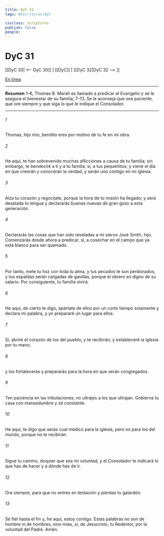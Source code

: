 ```yaml
---
title: DyC 31
tags: #Escrituras\DyC

cssclass: scriptures
publish: false
people:
---
```


# DyC 31
[[DyC 30| <-- DyC 30]] | [[DyC]] | [[DyC 32|DyC 32 --> ]]

[En línea](https://churchofjesuschrist.org/study/scriptures/dc-testament/dc/31?lang=spa)

---
__Resumen__
1–6, Thomas B. Marsh es llamado a predicar el Evangelio y se le asegura el bienestar de su familia; 7–13, Se le aconseja que sea paciente, que ore siempre y que siga lo que le indique el Consolador.

---
###### 1 
Thomas, hijo mío, bendito eres por motivo de tu fe en mi obra.

###### 2 
He aquí, te han sobrevenido muchas aflicciones a causa de tu familia; sin embargo, te bendeciré a ti y a tu familia, sí, a tus pequeñitos; y viene el día en que creerán y conocerán la verdad, y serán uno contigo en mi iglesia.

###### 3 
Alza tu corazón y regocíjate, porque la hora de tu misión ha llegado; y será desatada tu lengua y declararás buenas nuevas de gran gozo a esta generación.

###### 4 
Declararás las cosas que han sido reveladas a mi siervo José Smith, hijo. Comenzarás desde ahora a predicar, sí, a cosechar en el campo que ya está blanco para ser quemado.

###### 5 
Por tanto, mete tu hoz con toda tu alma, y tus pecados te son perdonados, y tus espaldas serán cargadas de gavillas, porque el obrero es digno de su salario. Por consiguiente, tu familia vivirá.

###### 6 
He aquí, de cierto te digo, apártate de ellos por un corto tiempo solamente y declara mi palabra, y yo prepararé un lugar para ellos.

###### 7 
Sí, abriré el corazón de los del pueblo, y te recibirán; y estableceré la iglesia por tu mano;

###### 8 
y los fortalecerás y prepararás para la hora en que serán congregados.

###### 9 
Ten paciencia en las tribulaciones; no ultrajes a los que ultrajan. Gobierna tu casa con mansedumbre y sé constante.

###### 10 
He aquí, te digo que serás cual médico para la iglesia, pero no para los del mundo, porque no te recibirán.

###### 11 
Sigue tu camino, doquier que sea mi voluntad, y el Consolador te indicará lo que has de hacer y a dónde has de ir.

###### 12 
Ora siempre, para que no entres en tentación y pierdas tu galardón.

###### 13 
Sé fiel hasta el fin y, he aquí, estoy contigo. Estas palabras no son de hombre ni de hombres, sino mías, sí, de Jesucristo, tu Redentor, por la voluntad del Padre. Amén.

